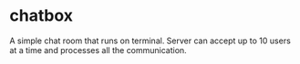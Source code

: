 # chatbox

A simple chat room that runs on terminal. Server can accept up to 10 users at a time and processes all the communication. 
